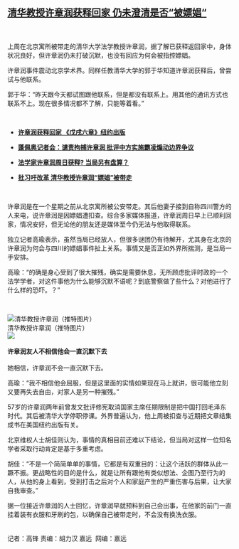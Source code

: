<!--1594653010000-->
[清华教授许章润获释回家 仍未澄清是否“被嫖娼“](https://www.rfa.org/mandarin/yataibaodao/renquanfazhi/gf1-07132020085041.html)
------

<p><br/><br/>上周在北京寓所被带走的清华大学法学教授许章润，据了解已获释返回家中，身体状况良好，但许章润仍未打破沉默，也没有回应为何会被指控嫖娼。</p><p>许章润事件震动北京学术界。同样任教清华大学的郭于华知道许章润获释后，曾尝试与他联系。</p><p>郭于华：“昨天跟今天都试图跟他联系，但是都没有联系上。用其他的通讯方式也联系不上。现在很多情况都不了解，只能等着看。”</p><p> </p><ul><li><b><a class="external-link" href="http://www.rfa.org/mandarin/Xinwen/4-07122020104047.html">许章润获释回家 《戊戌六章》纽约出版</a></b></li></ul><ul><li><b><a class="external-link" href="http://www.rfa.org/mandarin/Xinwen/8-07082020135751.html">蓬佩奥记者会：谴责拘捕许章润 批评中方实施霸凌煽动边界争议</a></b></li></ul><ul><li><b><a class="external-link" href="http://www.rfa.org/mandarin/yataibaodao/renquanfazhi/gf1-07082020082716.html">法学家许章润周日获释? 当局另有盘算？</a></b></li></ul><ul><li><b><a class="external-link" href="http://www.rfa.org/mandarin/yataibaodao/renquanfazhi/gf-07062020074929.html">批习吁改革 清华教授许章润“嫖娼”被带走</a></b></li></ul><p> </p><p>许章润是在一个星期之前从北京寓所被公安带走。其后他妻子接到自称四川警方的人来电，说许章润是因嫖娼遭扣查。综合多家媒体报道，许章润周日早上已顺利回家，情况安好，但无论他的朋友还是媒体至今仍无法与他取得联系。</p><p>独立记者高瑜表示，虽然当局已经放人，但很多谜团仍有待解开，尤其身在北京的许章润为何会与四川的嫖娼事件扯上关系。事情又是否正如外界所揣测，是当局一手安排。</p><p>高瑜：“的确是身心受到了很大摧残，确实是需要休息，无所顾虑批评时政的一个法学学者，对这件事他为什么能够沉默不语呢？到底警察做了些什么？对他进行了什么样的恐吓。？”</p><p> </p><p><div class="image-inline captioned" style="width:1500px;"><div style="width:1500px;"><img alt="清华教授许章润（推特图片）" src="https://www.rfa.org/mandarin/yataibaodao/renquanfazhi/gf1-07132020085041.html/EcN1VEUWkAIzP31.jpg" title="清华教授许章润（推特图片）"/></div><div class="image-caption"><span style="width:1500px;">清华教授许章润（推特图片）</span><span class="copyright"> </span></div><div id="zoomattribute"><a class="single_image" href="/mandarin/yataibaodao/renquanfazhi/gf1-07132020085041.html/EcN1VEUWkAIzP31.jpg" title="清华教授许章润（推特图片）"><img src="/rfa_resources/graphics/icon-zoom.png"/></a></div></div> <br/><b>许章润友人不相信他会一直沉默下去</b><br/> <br/>她相信，许章润不会一直沉默下去。</p><p>高瑜：“我不相信他会屈服，但是这里面的实情如果现在马上就讲，很可能他立刻又要再失去自由，对家人是另一种摧残。”</p><p>57岁的许章润两年前曾发文批评修宪取消国家主席任期限制是把中国打回毛泽东时代。其后被清华大学停职停课。外界普遍认为，他上周被扣查与近期把文章结集成书在美国纽约出版有关。</p><p>北京维权人士胡佳则认为，事情的真相目前还难以下结论，但当局对这样一位知名学者采取行动肯定是基于多重考虑。</p><p>胡佳：“不是一个简简单单的事情，它都是有双重目的：让这个活跃的群体从此一蹶不振。更战略性的目的是什么，就是让所有跟他有类似想法、企图乃至行为的人，从他的身上看到，受到打击之后对个人和家庭产生的严重伤害与后果，让大家自我审查。”</p><p>据一位接近许章润的人士回忆，许章润早就预料到自己会出事，在他家的前门一直挂着装有衣服和牙刷的包，以确保自己被带走时，不会没有换洗衣服。<br/><br/><br/>记者：高锋 责编：胡力汉 嘉远  网编：嘉远</p>
